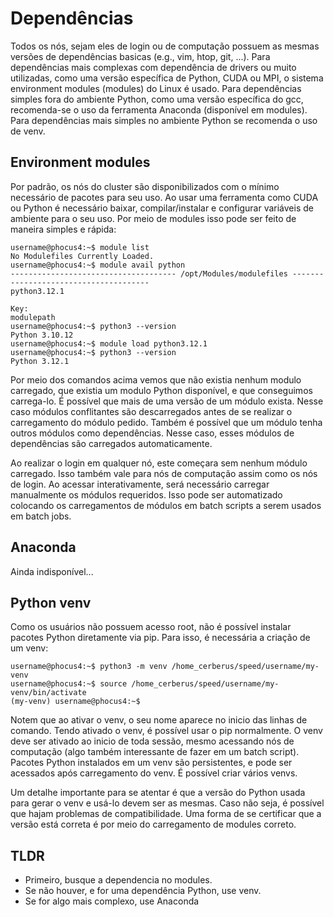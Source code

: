 # Dependências

Todos os nós, sejam eles de login ou de computação possuem as mesmas versões de dependências basicas (e.g., vim, htop, git, ...). Para dependências mais complexas com dependência de drivers ou muito utilizadas, como uma versão específica de Python, CUDA ou MPI, o sistema environment modules (modules) do Linux é usado. Para dependências simples fora do ambiente Python, como uma versão específica do gcc, recomenda-se o uso da ferramenta Anaconda (disponível em modules). Para dependências mais simples no ambiente Python se recomenda o uso de venv.

## Environment modules

Por padrão, os nós do cluster são disponibilizados com o mínimo necessário de pacotes para seu uso. Ao usar uma ferramenta como CUDA ou Python é necessário baixar, compilar/instalar e configurar variáveis de ambiente para o seu uso. Por meio de modules isso pode ser feito de maneira simples e rápida:

```comand
username@phocus4:~$ module list
No Modulefiles Currently Loaded.
username@phocus4:~$ module avail python
------------------------------------- /opt/Modules/modulefiles --------------------------------------
python3.12.1  

Key:
modulepath  
username@phocus4:~$ python3 --version
Python 3.10.12
username@phocus4:~$ module load python3.12.1 
username@phocus4:~$ python3 --version
Python 3.12.1
```

Por meio dos comandos acima vemos que não existia nenhum modulo carregado, que existia um modulo Python disponível, e que conseguimos carrega-lo. É possível que mais de uma versão de um módulo exista. Nesse caso módulos conflitantes são descarregados antes de se realizar o carregamento do módulo pedido. Também é possível que um módulo tenha outros módulos como dependências. Nesse caso, esses módulos de dependências são carregados automaticamente.

Ao realizar o login em qualquer nó, este começara sem nenhum módulo carregado. Isso também vale para nós de computação assim como os nós de login. Ao acessar interativamente, será necessário carregar manualmente os módulos requeridos. Isso pode ser automatizado colocando os carregamentos de módulos em batch scripts a serem usados em batch jobs.

## Anaconda

Ainda indisponível...

## Python venv

Como os usuários não possuem acesso root, não é possível instalar pacotes Python diretamente via pip. Para isso, é necessária a criação de um venv:

```comand
username@phocus4:~$ python3 -m venv /home_cerberus/speed/username/my-venv
username@phocus4:~$ source /home_cerberus/speed/username/my-venv/bin/activate
(my-venv) username@phocus4:~$
```

Notem que ao ativar o venv, o seu nome aparece no inicio das linhas de comando. Tendo ativado o venv, é possível usar o pip normalmente. O venv deve ser ativado ao inicio de toda sessão, mesmo acessando nós de computação (algo também interessante de fazer em um batch script). Pacotes Python instalados em um venv são persistentes, e pode ser acessados após carregamento do venv. É possível criar vários venvs.

Um detalhe importante para se atentar é que a versão do Python usada para gerar o venv e usá-lo  devem ser as mesmas. Caso não seja, é possível que hajam problemas de compatibilidade. Uma forma de se certificar que a versão está correta é por meio do carregamento de modules correto.

## TLDR
 - Primeiro, busque a dependencia no modules.
 - Se não houver, e for uma dependência Python, use venv.
 - Se for algo mais complexo, use Anaconda
